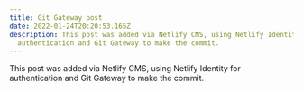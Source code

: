 ```yaml
---
title: Git Gateway post
date: 2022-01-24T20:20:53.165Z
description: This post was added via Netlify CMS, using Netlify Identity for
  authentication and Git Gateway to make the commit.
---
```

This post was added via Netlify CMS, using Netlify Identity for authentication and Git Gateway to make the commit.